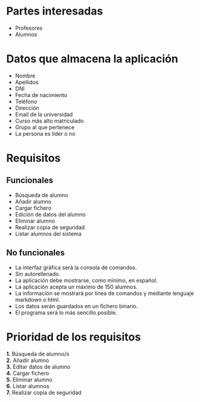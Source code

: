 
# Partes interesadas
* Profesores
* Alumnos

# Datos que almacena la aplicación

* Nombre
* Apellidos
* DNI
* Fecha de nacimiento
* Teléfono
* Dirección
* Email de la universidad
* Curso más alto matriculado
* Grupo al que pertenece
* La persona es líder o no

# Requisitos  

## Funcionales

* Búsqueda de alumno
* Añadir alumno
* Cargar fichero
* Edición de datos del alumno
* Eliminar alumno
* Realizar copia de seguridad
* Listar alumnos del sistema

## No funcionales

* La interfaz gráfica será la consola de comandos.
* Sin autorellenado.
* La aplicación debe mostrarse, como mínimo, en español. 
* La aplicación acepta un máximo de 150 alumnos. 
* La información se mostrará por línea de comandos y mediante lenguaje markdown o html. 
* Los datos serán guardados en  un fichero binario.
* El programa será lo más sencillo posible.


# Prioridad de los requisitos
 
**1.** Búsqueda de alumno/s  
**2.** Añadir alumno     
**3.** Editar datos de alumno    
**4.** Cargar fichero    
**5.** Eliminar alumno  
**6.** Listar alumnos  
**7.** Realizar copia de seguridad   


